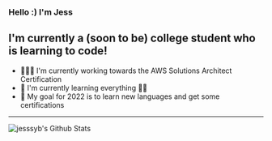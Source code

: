 ### Hello :) I'm Jess

## I'm currently a (soon to be) college student who is learning to code!
- 👩🏻‍💻 I'm currently working towards the AWS Solutions Architect Certification
- 🌱 I'm currently learning everything 😵‍💫
- 🎊 My goal for 2022 is to learn new languages and get some certifications

---

<img align ="left" alt = "jesssyb's Github Stats" src = "https://github-readme-stats.vercel.app/api?username=jesssyb&show_icons=true&hide_border=true&theme=dracula" >
